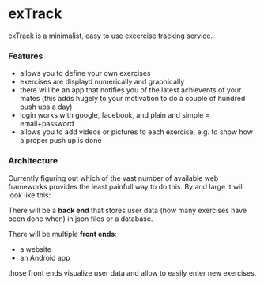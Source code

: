# exTrack #

exTrack is a minimalist, easy to use excercise tracking service. 

### Features ###

- allows you to define your own exercises
- exercises are displayd numerically and graphically
- there will be an app that notifies you of the latest achievents of your mates (this adds hugely to your motivation to do a couple of hundred push ups a day)
- login works with google, facebook, and plain and simple = email+password
- allows you to add videos or pictures to each exercise, e.g. to show how a proper push up is done

### Architecture ###

Currently figuring out which of the vast number of available web frameworks provides the least painfull way to do this. By and large it will look like this: 

There will be a **back end** that stores user data (how many exercises have been done when) in json files or a database.

There will be multiple **front ends**: 

- a website
- an Android app

those front ends visualize user data and allow to easily enter new exercises.
